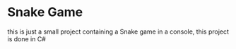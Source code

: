 # Snake Game

this is just a small project containing a Snake game in a console, this project is done in C#